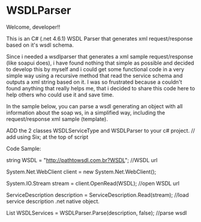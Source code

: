 # WSDLParser

Welcome, developer!!

This is an C# (.net 4.6.1) WSDL Parser that generates xml request/response based on it's wsdl schema.

Since i needed a wsdlparser that generates a xml sample request/response (like soapui does), i have found nothing that simple as possible and decided to develop this by myself and i could get some functional code in a very simple way using a recursive method that read the service schema and outputs a xml string based on it.
I was so frustrated because a couldn't found anything that really helps me, that i decided to share this code here to help others who could use it and save time.

In the sample below, you can parse a wsdl generating an object with all information about the soap ws, in a simplified way, including the request/response xml sample (template).


ADD the 2 classes WSDLServiceType and WSDLParser to your c# project.
// add using Six; at the top of script

Code Sample:

string WSDL = "http://pathtowsdl.com.br?WSDL"; //WSDL url

System.Net.WebClient client = new System.Net.WebClient();

System.IO.Stream stream = client.OpenRead(WSDL); //open WSDL url

ServiceDescription description = ServiceDescription.Read(stream); //load service description .net native object.

List<WSDLServiceType> WSDLServices = WSDLParser.Parse(description, false); //parse wsdl
